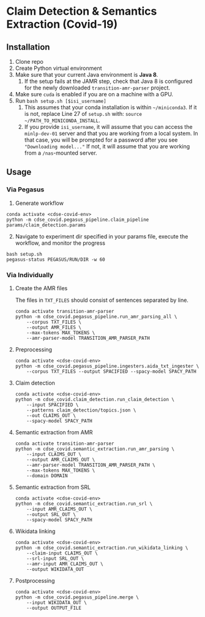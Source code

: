 # Claim Detection & Semantics Extraction (Covid-19)

## Installation

1. Clone repo
2. Create Python virtual environment
3. Make sure that your current Java environment is **Java 8**.
   1. If the setup fails at the JAMR step, check that Java 8 is configured
      for the newly downloaded `transition-amr-parser` project.
4. Make sure `cuda` is enabled if you are on a machine with a GPU.
4. Run `bash setup.sh [$isi_username]`
   1. This assumes that your conda installation is within `~/miniconda3`. If it is not, replace Line 27 of `setup.sh` with: `source ~/PATH_TO_MINICONDA_INSTALL`.
   2. If you provide `isi_username`, it will assume that you can access
      the `minlp-dev-01` server and that you are working from a local system.
      In that case, you will be prompted for a password after you see
      `"Downloading model..."`
      If not, it will assume that you are working from a `/nas`-mounted server.

## Usage

### Via Pegasus

1. Generate workflow
```
conda activate <cdse-covid-env>
python -m cdse_covid.pegasus_pipeline.claim_pipeline params/claim_detection.params
```
2. Navigate to experiment dir specified in your params file, execute the workflow, and monitor the progress
```
bash setup.sh
pegasus-status PEGASUS/RUN/DIR -w 60
```

### Via Individually

1. Create the AMR files
   
   The files in `TXT_FILES` should consist of sentences separated by line.
   ```
   conda activate transition-amr-parser
   python -m cdse_covid.pegasus_pipeline.run_amr_parsing_all \
       --corpus TXT_FILES \
       --output AMR_FILES \
       --max-tokens MAX_TOKENS \
       --amr-parser-model TRANSITION_AMR_PARSER_PATH
   ```
2. Preprocessing
   ```
   conda activate <cdse-covid-env>
   python -m cdse_covid.pegasus_pipeline.ingesters.aida_txt_ingester \
       --corpus TXT_FILES --output SPACIFIED --spacy-model SPACY_PATH
   ```
3. Claim detection
   ```
   conda activate <cdse-covid-env>
   python -m cdse_covid.claim_detection.run_claim_detection \
       --input SPACIFIED \
       --patterns claim_detection/topics.json \
       --out CLAIMS_OUT \
       --spacy-model SPACY_PATH
   ```
4. Semantic extraction from AMR
   ```
   conda activate transition-amr-parser
   python -m cdse_covid.semantic_extraction.run_amr_parsing \
       --input CLAIMS_OUT \
       --output AMR_CLAIMS_OUT \
       --amr-parser-model TRANSITION_AMR_PARSER_PATH \
       --max-tokens MAX_TOKENS \
       --domain DOMAIN
   ```
5. Semantic extraction from SRL
   ```
   conda activate <cdse-covid-env>
   python -m cdse_covid.semantic_extraction.run_srl \
       --input AMR_CLAIMS_OUT \
       --output SRL_OUT \
       --spacy-model SPACY_PATH
   ```
6. Wikidata linking
   ```
   conda activate <cdse-covid-env>
   python -m cdse_covid.semantic_extraction.run_wikidata_linking \
       --claim-input CLAIMS_OUT \
       --srl-input SRL_OUT \
       --amr-input AMR_CLAIMS_OUT \
       --output WIKIDATA_OUT
   ```
7. Postprocessing
   ```
   conda activate <cdse-covid-env>
   python -m cdse_covid.pegasus_pipeline.merge \
       --input WIKIDATA_OUT \
       --output OUTPUT_FILE
   ```
